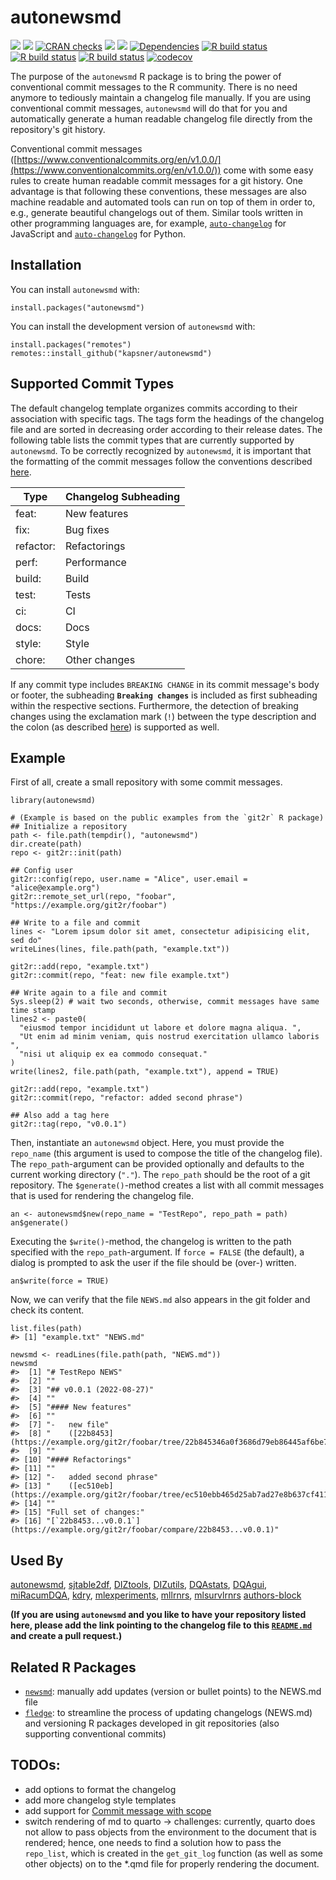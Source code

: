 # autonewsmd

<!-- badges: start -->
[![](https://img.shields.io/badge/lifecycle-experimental-orange.svg)](https://lifecycle.r-lib.org/articles/stages.html#experimental)
[![](https://www.r-pkg.org/badges/version/autonewsmd)](https://cran.r-project.org/package=autonewsmd)
[![CRAN checks](https://badges.cranchecks.info/summary/autonewsmd.svg)](https://cran.r-project.org/web/checks/check_results_autonewsmd.html)
[![](http://cranlogs.r-pkg.org/badges/grand-total/autonewsmd?color=blue)](https://cran.r-project.org/package=autonewsmd)
[![](http://cranlogs.r-pkg.org/badges/last-month/autonewsmd?color=blue)](https://cran.r-project.org/package=autonewsmd)
[![Dependencies](https://tinyverse.netlify.com/badge/autonewsmd)](https://cran.r-project.org/package=autonewsmd)
[![R build status](https://github.com/kapsner/autonewsmd/workflows/R%20CMD%20Check%20via%20{tic}/badge.svg?branch=main)](https://github.com/kapsner/autonewsmd/actions)
[![R build status](https://github.com/kapsner/autonewsmd/workflows/lint/badge.svg?branch=main)](https://github.com/kapsner/autonewsmd/actions)
[![R build status](https://github.com/kapsner/autonewsmd/workflows/test-coverage/badge.svg?branch=main)](https://github.com/kapsner/autonewsmd/actions)
[![codecov](https://codecov.io/gh/kapsner/autonewsmd/branch/main/graph/badge.svg)](https://app.codecov.io/gh/kapsner/autonewsmd)
<!-- badges: end -->

The purpose of the `autonewsmd` R package is to bring the power of conventional commit messages to the R community. There is no need anymore to tediously maintain a changelog file manually. If you are using conventional commit messages, `autonewsmd` will do that for you and automatically generate a human readable changelog file directly from the repository's git history.

Conventional commit messages ([https://www.conventionalcommits.org/en/v1.0.0/](https://www.conventionalcommits.org/en/v1.0.0/)) come with some easy rules to create human readable commit messages for a git history. One advantage is that following these conventions, these messages are also machine readable and automated tools can run on top of them in order to, e.g., generate beautiful changelogs out of them. Similar tools written in other programming languages are, for example, [`auto-changelog`](https://github.com/cookpete/auto-changelog) for JavaScript and [`auto-changelog`](https://github.com/KeNaCo/auto-changelog) for Python.

## Installation

You can install `autonewsmd` with:

```{r}
install.packages("autonewsmd")
```

You can install the development version of `autonewsmd` with:

```{r}
install.packages("remotes")
remotes::install_github("kapsner/autonewsmd")
```

## Supported Commit Types

The default changelog template organizes commits according to their association with specific tags. The tags form the headings of the changelog file and are sorted in decreasing order according to their release dates. The following table lists the commit types that are currently supported by `autonewsmd`. To be correctly recognized by `autonewsmd`, it is important that the formatting of the commit messages follow the conventions described [here](https://www.conventionalcommits.org/en/v1.0.0/#commit-message-with--to-draw-attention-to-breaking-change).

<center>

| Type      | Changelog Subheading |
| --------- | -------------------- |
| feat:     | New features         |
| fix:      | Bug fixes            |
| refactor: | Refactorings         |
| perf:     | Performance          |
| build:    | Build                |
| test:     | Tests                |
| ci:       | CI                   |
| docs:     | Docs                 |
| style:    | Style                |
| chore:    | Other changes        |

</center>

If any commit type includes `BREAKING CHANGE` in its commit message's body or footer, the subheading **`Breaking changes`** is included as first subheading within the respective sections. Furthermore, the detection of breaking changes using the exclamation mark (`!`) between the type description and the colon (as described [here](https://www.conventionalcommits.org/en/v1.0.0/#commit-message-with--to-draw-attention-to-breaking-change)) is supported as well.

## Example

First of all, create a small repository with some commit messages.

```{r}
library(autonewsmd)

# (Example is based on the public examples from the `git2r` R package)
## Initialize a repository
path <- file.path(tempdir(), "autonewsmd")
dir.create(path)
repo <- git2r::init(path)

## Config user
git2r::config(repo, user.name = "Alice", user.email = "alice@example.org")
git2r::remote_set_url(repo, "foobar", "https://example.org/git2r/foobar")

## Write to a file and commit
lines <- "Lorem ipsum dolor sit amet, consectetur adipisicing elit, sed do"
writeLines(lines, file.path(path, "example.txt"))

git2r::add(repo, "example.txt")
git2r::commit(repo, "feat: new file example.txt")

## Write again to a file and commit
Sys.sleep(2) # wait two seconds, otherwise, commit messages have same time stamp
lines2 <- paste0(
  "eiusmod tempor incididunt ut labore et dolore magna aliqua. ",
  "Ut enim ad minim veniam, quis nostrud exercitation ullamco laboris ",
  "nisi ut aliquip ex ea commodo consequat."
)
write(lines2, file.path(path, "example.txt"), append = TRUE)

git2r::add(repo, "example.txt")
git2r::commit(repo, "refactor: added second phrase")

## Also add a tag here
git2r::tag(repo, "v0.0.1")
```

Then, instantiate an `autonewsmd` object. Here, you must provide the `repo_name` (this argument is used to compose the title of the changelog file). The `repo_path`-argument can be provided optionally and defaults to the current working directory (`"."`). The `repo_path` should be the root of a git repository. The `$generate()`-method creates a list with all commit messages that is used for rendering the changelog file.

```{r}
an <- autonewsmd$new(repo_name = "TestRepo", repo_path = path)
an$generate()
```

Executing the `$write()`-method, the changelog is written to the path specified with the `repo_path`-argument. If `force = FALSE` (the default), a dialog is prompted to ask the user if the file should be (over-) written.

```{r writenmd}
an$write(force = TRUE)
```

Now, we can verify that the file `NEWS.md` also appears in the git folder and check its content.

```{r}
list.files(path)
#> [1] "example.txt" "NEWS.md"
```

```{r}
newsmd <- readLines(file.path(path, "NEWS.md"))
newsmd
#>  [1] "# TestRepo NEWS"                                                                                
#>  [2] ""                                                                                               
#>  [3] "## v0.0.1 (2022-08-27)"                                                                         
#>  [4] ""                                                                                               
#>  [5] "#### New features"                                                                              
#>  [6] ""                                                                                               
#>  [7] "-   new file"                                                                                   
#>  [8] "    ([22b8453](https://example.org/git2r/foobar/tree/22b845346a0f3686d79eb86445af6be71dc86da6))"
#>  [9] ""                                                                                               
#> [10] "#### Refactorings"                                                                              
#> [11] ""                                                                                               
#> [12] "-   added second phrase"                                                                        
#> [13] "    ([ec510eb](https://example.org/git2r/foobar/tree/ec510ebb465d25ab7ad27e8b637cf4113b55cbdf))"
#> [14] ""                                                                                               
#> [15] "Full set of changes:"                                                                           
#> [16] "[`22b8453...v0.0.1`](https://example.org/git2r/foobar/compare/22b8453...v0.0.1)"
```

## Used By 

[autonewsmd](https://github.com/kapsner/autonewsmd/blob/main/NEWS.md), [sjtable2df](https://github.com/kapsner/sjtable2df/blob/main/NEWS.md), [DIZtools](https://github.com/miracum/misc-diztools/blob/main/NEWS.md), [DIZutils](https://github.com/miracum/misc-dizutils/blob/master/NEWS.md), [DQAstats](https://github.com/miracum/dqa-dqastats/blob/master/NEWS.md), [DQAgui](https://github.com/miracum/dqa-dqagui/blob/master/NEWS.md), [miRacumDQA](https://github.com/miracum/dqa-miracumdqa/blob/master/NEWS.md), [kdry](https://github.com/kapsner/kdry/blob/main/NEWS.md), [mlexperiments](https://github.com/kapsner/mlexperiments/blob/main/NEWS.md), [mllrnrs](https://github.com/kapsner/mllrnrs/blob/main/NEWS.md), [mlsurvlrnrs](https://github.com/kapsner/mlsurvlrnrs/blob/main/NEWS.md) [authors-block](https://github.com/kapsner/authors-block/blob/main/NEWS.md)

**(If you are using `autonewsmd` and you like to have your repository listed here, please add the link pointing to the changelog file to this [`README.md`](./README.md) and create a pull request.)**

## Related R Packages

- [`newsmd`](https://github.com/Dschaykib/newsmd): manually add updates (version or bullet points) to the NEWS.md file
- [`fledge`](https://github.com/cynkra/fledge): to streamline the process of updating changelogs (NEWS.md) and versioning R packages developed in git repositories (also supporting conventional commits)

## TODOs:

- add options to format the changelog
- add more changelog style templates
- add support for [Commit message with scope](https://www.conventionalcommits.org/en/v1.0.0/#commit-message-with-scope)
- switch rendering of md to quarto -> challenges: currently, quarto does not allow to pass objects from the environment to the document that is rendered; hence, one needs to find a solution how to pass the `repo_list`, which is created in the `get_git_log` function (as well as some other objects) on to the *.qmd file for properly rendering the document.
